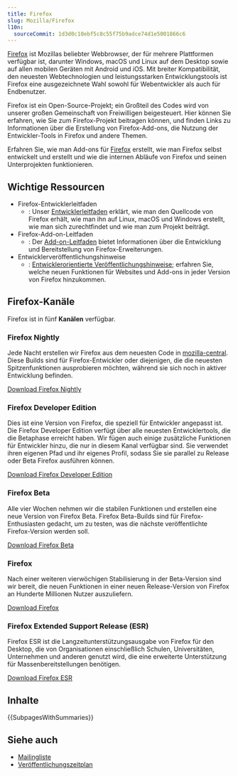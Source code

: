 ```yaml
---
title: Firefox
slug: Mozilla/Firefox
l10n:
  sourceCommit: 1d3d0c10ebf5c8c55f75b9adce74d1e5001866c6
---
```


[Firefox](https://www.mozilla.org/en-US/firefox/new/) ist Mozillas beliebter Webbrowser, der für mehrere Plattformen verfügbar ist, darunter Windows, macOS und Linux auf dem Desktop sowie auf allen mobilen Geräten mit Android und iOS. Mit breiter Kompatibilität, den neuesten Webtechnologien und leistungsstarken Entwicklungstools ist Firefox eine ausgezeichnete Wahl sowohl für Webentwickler als auch für Endbenutzer.

Firefox ist ein Open-Source-Projekt; ein Großteil des Codes wird von unserer großen Gemeinschaft von Freiwilligen beigesteuert. Hier können Sie erfahren, wie Sie zum Firefox-Projekt beitragen können, und finden Links zu Informationen über die Erstellung von Firefox-Add-ons, die Nutzung der Entwickler-Tools in Firefox und andere Themen.

Erfahren Sie, wie man Add-ons für [Firefox](https://www.mozilla.org/en-US/firefox/new/) erstellt, wie man Firefox selbst entwickelt und erstellt und wie die internen Abläufe von Firefox und seinen Unterprojekten funktionieren.

## Wichtige Ressourcen

- Firefox-Entwicklerleitfaden
  - : Unser [Entwicklerleitfaden](https://firefox-source-docs.mozilla.org/contributing/index.html) erklärt, wie man den Quellcode von Firefox erhält, wie man ihn auf Linux, macOS und Windows erstellt, wie man sich zurechtfindet und wie man zum Projekt beiträgt.
- Firefox-Add-on-Leitfaden
  - : Der [Add-on-Leitfaden](/de/docs/Mozilla/Add-ons) bietet Informationen über die Entwicklung und Bereitstellung von Firefox-Erweiterungen.
- Entwicklerveröffentlichungshinweise
  - : [Entwicklerorientierte Veröffentlichungshinweise](/de/docs/Mozilla/Firefox/Releases); erfahren Sie, welche neuen Funktionen für Websites und Add-ons in jeder Version von Firefox hinzukommen.

## Firefox-Kanäle

Firefox ist in fünf **Kanälen** verfügbar.

### Firefox Nightly

Jede Nacht erstellen wir Firefox aus dem neuesten Code in [mozilla-central](https://hg-edge.mozilla.org/mozilla-central/). Diese Builds sind für Firefox-Entwickler oder diejenigen, die die neuesten Spitzenfunktionen ausprobieren möchten, während sie sich noch in aktiver Entwicklung befinden.

[Download Firefox Nightly](https://www.mozilla.org/en-US/firefox/channel/desktop/#nightly)

### Firefox Developer Edition

Dies ist eine Version von Firefox, die speziell für Entwickler angepasst ist. Die Firefox Developer Edition verfügt über alle neuesten Entwicklertools, die die Betaphase erreicht haben. Wir fügen auch einige zusätzliche Funktionen für Entwickler hinzu, die nur in diesem Kanal verfügbar sind. Sie verwendet ihren eigenen Pfad und ihr eigenes Profil, sodass Sie sie parallel zu Release oder Beta Firefox ausführen können.

[Download Firefox Developer Edition](https://www.mozilla.org/en-US/firefox/developer/)

### Firefox Beta

Alle vier Wochen nehmen wir die stabilen Funktionen und erstellen eine neue Version von Firefox Beta. Firefox Beta-Builds sind für Firefox-Enthusiasten gedacht, um zu testen, was die nächste veröffentlichte Firefox-Version werden soll.

[Download Firefox Beta](https://www.mozilla.org/en-US/firefox/channel/desktop/#beta)

### Firefox

Nach einer weiteren vierwöchigen Stabilisierung in der Beta-Version sind wir bereit, die neuen Funktionen in einer neuen Release-Version von Firefox an Hunderte Millionen Nutzer auszuliefern.

[Download Firefox](https://www.mozilla.org/en-US/firefox/new/)

### Firefox Extended Support Release (ESR)

Firefox ESR ist die Langzeitunterstützungsausgabe von Firefox für den Desktop, die von Organisationen einschließlich Schulen, Universitäten, Unternehmen und anderen genutzt wird, die eine erweiterte Unterstützung für Massenbereitstellungen benötigen.

[Download Firefox ESR](https://www.mozilla.org/en-US/firefox/all/#product-desktop-esr)

## Inhalte

{{SubpagesWithSummaries}}

## Siehe auch

- [Mailingliste](https://groups.google.com/a/mozilla.org/g/firefox-dev)
- [Veröffentlichungszeitplan](https://whattrainisitnow.com/calendar/)
